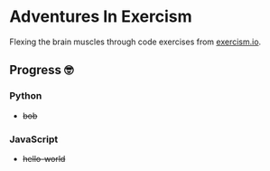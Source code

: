 # Adventures In Exercism

Flexing the brain muscles through code exercises from [exercism.io](http://exercism.io/).

## Progress 🤓

### Python

- ~~bob~~

### JavaScript

- ~~hello-world~~